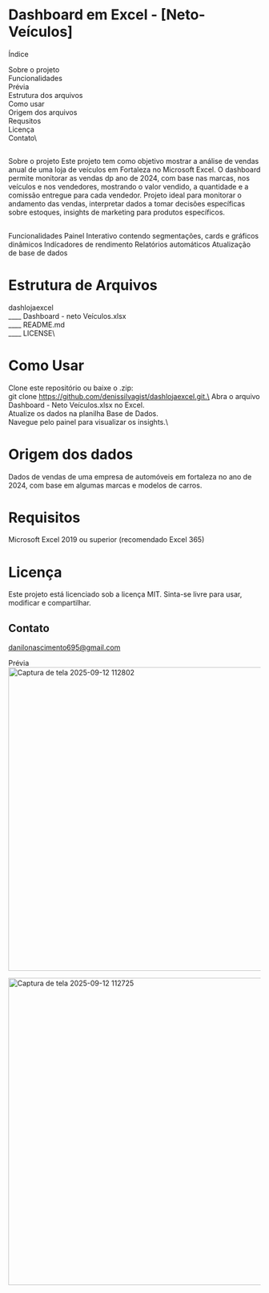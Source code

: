 # Dashboard em Excel - [Neto-Veículos]

Índice

Sobre o projeto\
Funcionalidades\
Prévia\
Estrutura dos arquivos\
Como usar\
Origem dos arquivos\
Requsitos\
Licença\
Contato\
##

Sobre o projeto
Este projeto tem como objetivo mostrar a análise de vendas anual de uma loja de veículos em Fortaleza no Microsoft Excel. O dashboard permite monitorar as vendas dp ano de 2024, com base nas marcas, nos veículos e nos vendedores, mostrando o valor vendido, a quantidade e a comissão entregue para cada vendedor.
Projeto ideal para monitorar o andamento das vendas, interpretar dados a tomar decisões específicas sobre estoques, insights de marketing para produtos específicos.

##

Funcionalidades 
Painel Interativo contendo segmentações, cards e gráficos dinâmicos
Indícadores de rendimento
Relatórios automáticos 
Atualização de base de dados

##

# Estrutura de Arquivos
dashlojaexcel\
____ Dashboard - neto Veículos.xlsx\
____ README.md\
____ LICENSE\

# Como Usar
Clone este repositório ou baixe o .zip:\
git clone https://github.com/denissilvagist/dashlojaexcel.git.\
Abra o arquivo Dashboard - Neto Veículos.xlsx no Excel.\
Atualize os dados na planilha Base de Dados.\
Navegue pelo painel para visualizar os insights.\

# Origem dos dados
Dados de vendas de uma empresa de automóveis em fortaleza no ano de 2024, com base em algumas marcas e modelos de carros.

# Requisitos
Microsoft Excel 2019 ou superior (recomendado Excel 365)

# Licença
Este projeto está licenciado sob a licença MIT. Sinta-se livre para usar, modificar e compartilhar.
## Contato 
danilonascimento695@gmail.com




Prévia
<img width="953" height="605" alt="Captura de tela 2025-09-12 112802" src="https://github.com/user-attachments/assets/8b6480b7-2c30-4cff-a368-748658b296af" />

<img width="1427" height="612" alt="Captura de tela 2025-09-12 112725" src="https://github.com/user-attachments/assets/9a981017-0c9b-499f-892f-2169f155ec59" />



